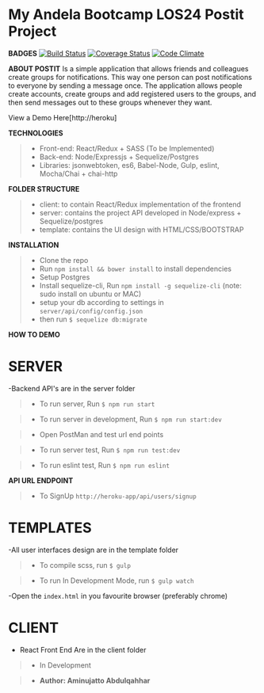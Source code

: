 # My Andela Bootcamp LOS24 Postit Project

**BADGES**
[![Build Status](https://travis-ci.org/jattoabdul/andela-bootcamp-postit.png?branch=master)](https://travis-ci.org/jattoabdul/andela-bootcamp-postit)
[![Coverage Status](https://coveralls.io/repos/github/jattoabdul/andela-bootcamp-postit/badge.png?branch=master)](https://coveralls.io/github/jattoabdul/andela-bootcamp-postit)
[![Code Climate](https://codeclimate.com/github/jattoabdul/andela-bootcamp-postit.png)](https://codeclimate.com/github/jattoabdul/andela-bootcamp-postit)

**ABOUT POSTIT**
Is a simple application that allows friends and colleagues create groups for notifications. This way one person can post notifications to everyone by sending a message once. The application allows people create accounts, create groups and add registered users to the groups, and then send messages out to these groups whenever they want.

View a Demo Here[http://heroku]


**TECHNOLOGIES**
> - Front-end: React/Redux + SASS (To be Implemented)
> - Back-end: Node/Expressjs + Sequelize/Postgres
> - Libraries: jsonwebtoken, es6, Babel-Node, Gulp, eslint, Mocha/Chai + chai-http

**FOLDER STRUCTURE**
> - client: to contain React/Redux implementation of the frontend
> - server: contains the project API developed in Node/express + Sequelize/postgres 
> - template: contains the UI design with HTML/CSS/BOOTSTRAP


**INSTALLATION**
> - Clone the repo
> - Run `npm install && bower install` to install dependencies
> - Setup Postgres
> - Install sequelize-cli, Run `npm install -g sequelize-cli` (note: sudo install on ubuntu or MAC)
> - setup your db according to settings in `server/api/config/config.json`
> - then run `$ sequelize db:migrate`

**HOW TO DEMO**

# SERVER
-Backend API's are in the server folder

>- To run server, Run
   `$ npm run start`

>- To run server in development, Run
   `$ npm run start:dev`

>- Open PostMan and test url end points

>- To run server test, Run
   `$ npm run test:dev`

>- To run eslint test, Run
   `$ npm run eslint`

**API URL ENDPOINT**
>- To SignUp
  `http://heroku-app/api/users/signup`


# TEMPLATES
-All user interfaces design are in the template folder

>- To compile scss, run
   `$ gulp`

>- To run In Development Mode, run
   `$ gulp watch`
   

-Open the `index.html` in you favourite browser (preferably chrome)


# CLIENT
- React Front End Are in the client folder
>- In Development

>- **Author: Aminujatto Abdulqahhar**